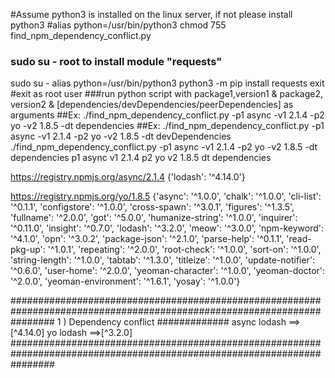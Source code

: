 #Assume python3 is installed on the linux server, if not please install python3
#alias python=/usr/bin/python3
chmod 755 find_npm_dependency_conflict.py
### sudo su - root to install module "requests"
sudo su -
alias python=/usr/bin/python3
python3 -m pip install requests
exit #exit as root user
###run python script with package1,version1 & package2, version2 & [dependencies/devDependencies/peerDependencies] as arguments
##Ex: ./find_npm_dependency_conflict.py -p1 async -v1 2.1.4 -p2 yo -v2 1.8.5 -dt dependencies
##Ex: ./find_npm_dependency_conflict.py -p1 async -v1 2.1.4 -p2 yo -v2 1.8.5 -dt devDependencies
./find_npm_dependency_conflict.py -p1 async -v1 2.1.4 -p2 yo -v2 1.8.5 -dt dependencies
p1 async v1 2.1.4 p2 yo v2 1.8.5 dt dependencies

 https://registry.npmjs.org/async/2.1.4
{'lodash': '^4.14.0'}

 https://registry.npmjs.org/yo/1.8.5
{'async': '^1.0.0', 'chalk': '^1.0.0', 'cli-list': '^0.1.1', 'configstore': '^1.0.0', 'cross-spawn': '^3.0.1', 'figures': '^1.3.5', 'fullname': '^2.0.0', 'got': '^5.0.0', 'humanize-string': '^1.0.0', 'inquirer': '^0.11.0', 'insight': '^0.7.0', 'lodash': '^3.2.0', 'meow': '^3.0.0', 'npm-keyword': '^4.1.0', 'opn': '^3.0.2', 'package-json': '^2.1.0', 'parse-help': '^0.1.1', 'read-pkg-up': '^1.0.1', 'repeating': '^2.0.0', 'root-check': '^1.0.0', 'sort-on': '^1.0.0', 'string-length': '^1.0.0', 'tabtab': '^1.3.0', 'titleize': '^1.0.0', 'update-notifier': '^0.6.0', 'user-home': '^2.0.0', 'yeoman-character': '^1.0.0', 'yeoman-doctor': '^2.0.0', 'yeoman-environment': '^1.6.1', 'yosay': '^1.0.0'}


########################################################################################################################
1 ) Dependency conflict
#############
async
 lodash ==>[^4.14.0]
yo
 lodash ==>[^3.2.0]
########################################################################################################################
